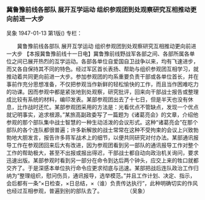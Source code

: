 ### 冀鲁豫前线各部队  展开互学运动  组织参观团到处观察研究互相推动更向前进一大步
吴象
1947-01-13
第1版()
专栏：

　　冀鲁豫前线各部队
    展开互学运动
    组织参观团到处观察研究互相推动更向前进一大步
    【本报冀鲁豫前线十一日电】冀鲁豫前线野战军各部之间、各部所属各单位之间已展开热烈的互学运动。各部各单位自爱国自卫战争以来，均有飞速进步，而又各自保持其不同的特色。经过军区首长表扬、帮助与组织参观团互相学习，就推动着共同更向前进一大步。参加参观团的均系重要负责干部或各单位首长，并在事前作充分思想准备，不仅把参观当作新鲜的轻松愉快的工作，而且当作困难吃力的功课。因而参观中都是紧张地到处观察，研究批评，回来向干部战士报告或整理成比较有系统的材料，编印发表。某部参观团出去了十七日，但是半天也没有休息，比作战时还忙。某部参观团采用的方法是：光看优点不管缺点，发现一个优点就记明事实，追求根源。”某旅高副政委写了一篇题为《诸葛亮会》的文章，介绍他参观的那个部队集中战士智慧的一种生动活泼的会议形式。这种“诸葛亮会”在那个部队的各个连队都很普遍；许多新解放的战士常常在这种不受拘束的会议上兴致勃勃地大胆发言，报告许多蒋军战术上的细节，以便共同研究对付办法。某部通讯报导工作在参观团回来后大有改进，因为参观团看到另一部队的通讯报导工作对整个工作的帮助极大，甚至不出报或报出得迟，干部战士都自动向政治机关询问，要求迅速出版。某部参观时看到另一部分在命令到达后两个钟头，应交上来的牲口就都交齐了。于是深感本单位执行命令应更求彻底与迅速。某部把战后连队政治工作归纳为“整理组织，慰问伤员，通讯报导，选举模范。”并且工作计划、决定、指示，会后都有一条“×日检查，×日总结，×（谁）负责传达执行”，此种明确切实的作风也经过互相参观，普遍到别的部队去了。
　　　　          （吴象）
